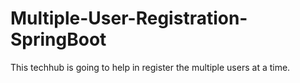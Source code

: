 # Multiple-User-Registration-SpringBoot
This techhub is going to help in register the multiple users at a time.
